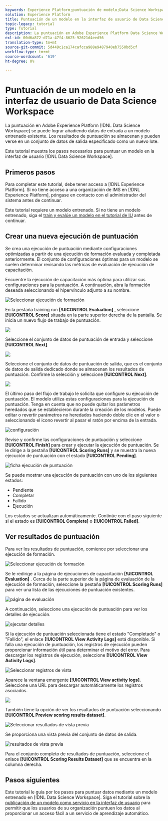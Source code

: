 ```yaml
---
keywords: Experience Platform;puntuación de modelo;Data Science Workspace;temas populares;iu;ejecución de puntuación;resultados de puntuación
solution: Experience Platform
title: Puntuación de un modelo en la interfaz de usuario de Data Science Workspace
topic-legacy: tutorial
type: Tutorial
description: La puntuación en Adobe Experience Platform Data Science Workspace se puede lograr añadiendo datos de entrada a un modelo entrenado existente. Los resultados de puntuación se almacenan y pueden verse en un conjunto de datos de salida especificado como un nuevo lote.
exl-id: 00d6a872-d71a-47f4-8625-92621d4eed56
translation-type: tm+mt
source-git-commit: 5d449c1ca174cafcca988e9487940eb7550bd5cf
workflow-type: tm+mt
source-wordcount: '619'
ht-degree: 0%

---
```


# Puntuación de un modelo en la interfaz de usuario de Data Science Workspace

La puntuación en Adobe Experience Platform [!DNL Data Science Workspace] se puede lograr añadiendo datos de entrada a un modelo entrenado existente. Los resultados de puntuación se almacenan y pueden verse en un conjunto de datos de salida especificado como un nuevo lote.

Este tutorial muestra los pasos necesarios para puntuar un modelo en la interfaz de usuario [!DNL Data Science Workspace].

## Primeros pasos

Para completar este tutorial, debe tener acceso a [!DNL Experience Platform]. Si no tiene acceso a una organización de IMS en [!DNL Experience Platform], póngase en contacto con el administrador del sistema antes de continuar.

Este tutorial requiere un modelo entrenado. Si no tiene un modelo entrenado, siga el [train y evalúe un modelo en el tutorial de IU](./train-evaluate-model-ui.md) antes de continuar.

## Crear una nueva ejecución de puntuación

Se crea una ejecución de puntuación mediante configuraciones optimizadas a partir de una ejecución de formación evaluada y completada anteriormente. El conjunto de configuraciones óptimas para un modelo se suelen determinar revisando las métricas de evaluación de ejecución de capacitación.

Encuentre la ejecución de capacitación más óptima para utilizar sus configuraciones para la puntuación. A continuación, abra la formación deseada seleccionando el hipervínculo adjunto a su nombre.

![Seleccionar ejecución de formación](../images/models-recipes/score/select-run.png)

En la pestaña training run **[!UICONTROL Evaluation]** , seleccione **[!UICONTROL Score]** situada en la parte superior derecha de la pantalla. Se inicia un nuevo flujo de trabajo de puntuación.

![](../images/models-recipes/score/training_run_overview.png)

Seleccione el conjunto de datos de puntuación de entrada y seleccione **[!UICONTROL Next]**.

![](../images/models-recipes/score/scoring_input.png)

Seleccione el conjunto de datos de puntuación de salida, que es el conjunto de datos de salida dedicado donde se almacenan los resultados de puntuación. Confirme la selección y seleccione **[!UICONTROL Next]**.

![](../images/models-recipes/score/scoring_results.png)

El último paso del flujo de trabajo le solicita que configure su ejecución de puntuación. El modelo utiliza estas configuraciones para la ejecución de puntuación.
Tenga en cuenta que no puede quitar los parámetros heredados que se establecieron durante la creación de los modelos. Puede editar o revertir parámetros no heredados haciendo doble clic en el valor o seleccionando el icono revertir al pasar el ratón por encima de la entrada.

![configuración](../images/models-recipes/score/configuration.png)

Revise y confirme las configuraciones de puntuación y seleccione **[!UICONTROL Finish]** para crear y ejecutar la ejecución de puntuación. Se le dirige a la pestaña **[!UICONTROL Scoring Runs]** y se muestra la nueva ejecución de puntuación con el estado **[!UICONTROL Pending]**.

![ficha ejecución de puntuación](../images/models-recipes/score/scoring_runs_tab.png)

Se puede mostrar una ejecución de puntuación con uno de los siguientes estados:
- Pendiente
- Completar
- Fallido
- Ejecución

Los estados se actualizan automáticamente. Continúe con el paso siguiente si el estado es **[!UICONTROL Complete]** o **[!UICONTROL Failed]**.

## Ver resultados de puntuación

Para ver los resultados de puntuación, comience por seleccionar una ejecución de formación.

![Seleccionar ejecución de formación](../images/models-recipes/score/select-run.png)

Se le redirige a la página de ejecuciones de capacitación **[!UICONTROL Evaluation]** . Cerca de la parte superior de la página de evaluación de la ejecución de formación, seleccione la pestaña **[!UICONTROL Scoring Runs]** para ver una lista de las ejecuciones de puntuación existentes.

![página de evaluación](../images/models-recipes/score/view_scoring_runs.png)

A continuación, seleccione una ejecución de puntuación para ver los detalles de ejecución.

![ejecutar detalles](../images/models-recipes/score/view_details.png)

Si la ejecución de puntuación seleccionada tiene el estado &quot;Completado&quot; o &quot;Fallido&quot;, el enlace **[!UICONTROL View Activity Logs]** está disponible. Si falla una ejecución de puntuación, los registros de ejecución pueden proporcionar información útil para determinar el motivo del error. Para descargar los registros de ejecución, seleccione **[!UICONTROL View Activity Logs]**.

![Seleccionar registros de vista](../images/models-recipes/score/view_logs.png)

Aparece la ventana emergente **[!UICONTROL View activity logs]**. Seleccione una URL para descargar automáticamente los registros asociados.

![](../images/models-recipes/score/activity_logs.png)

También tiene la opción de ver los resultados de puntuación seleccionando **[!UICONTROL Preview scoring results dataset]**.

![Seleccionar resultados de vista previa](../images/models-recipes/score/view_results.png)

Se proporciona una vista previa del conjunto de datos de salida.

![resultados de vista previa](../images/models-recipes/score/preview_results.png)

Para el conjunto completo de resultados de puntuación, seleccione el enlace **[!UICONTROL Scoring Results Dataset]** que se encuentra en la columna derecha.

## Pasos siguientes

Este tutorial le guía por los pasos para puntuar datos mediante un modelo entrenado en [!DNL Data Science Workspace]. Siga el tutorial sobre la [publicación de un modelo como servicio en la interfaz de usuario](./publish-model-service-ui.md) para permitir que los usuarios de su organización puntuen los datos al proporcionar un acceso fácil a un servicio de aprendizaje automático.
